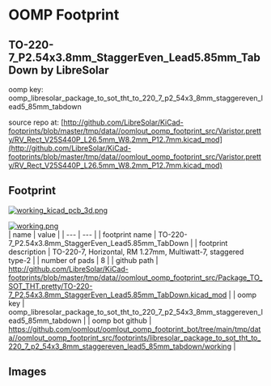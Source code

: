 # OOMP Footprint  
## TO-220-7_P2.54x3.8mm_StaggerEven_Lead5.85mm_TabDown  by LibreSolar  
  
oomp key: oomp_libresolar_package_to_sot_tht_to_220_7_p2_54x3_8mm_staggereven_lead5_85mm_tabdown  
  
source repo at: [http://github.com/LibreSolar/KiCad-footprints/blob/master/tmp/data//oomlout_oomp_footprint_src/Varistor.pretty/RV_Rect_V25S440P_L26.5mm_W8.2mm_P12.7mm.kicad_mod](http://github.com/LibreSolar/KiCad-footprints/blob/master/tmp/data//oomlout_oomp_footprint_src/Varistor.pretty/RV_Rect_V25S440P_L26.5mm_W8.2mm_P12.7mm.kicad_mod)  
## Footprint  
  
[![working_kicad_pcb_3d.png](working_kicad_pcb_3d_600.png)](working_kicad_pcb_3d.png)  
  
[![working.png](working_600.png)](working.png)  
| name | value | 
| --- | --- | 
| footprint name | TO-220-7_P2.54x3.8mm_StaggerEven_Lead5.85mm_TabDown | 
| footprint description | TO-220-7, Horizontal, RM 1.27mm, Multiwatt-7, staggered type-2 | 
| number of pads | 8 | 
| github path | http://github.com/LibreSolar/KiCad-footprints/blob/master/tmp/data//oomlout_oomp_footprint_src/Package_TO_SOT_THT.pretty/TO-220-7_P2.54x3.8mm_StaggerEven_Lead5.85mm_TabDown.kicad_mod | 
| oomp key | oomp_libresolar_package_to_sot_tht_to_220_7_p2_54x3_8mm_staggereven_lead5_85mm_tabdown | 
| oomp bot github | https://github.com/oomlout/oomlout_oomp_footprint_bot/tree/main/tmp/data//oomlout_oomp_footprint_src/footprints/libresolar_package_to_sot_tht_to_220_7_p2_54x3_8mm_staggereven_lead5_85mm_tabdown/working | 
## Images  
